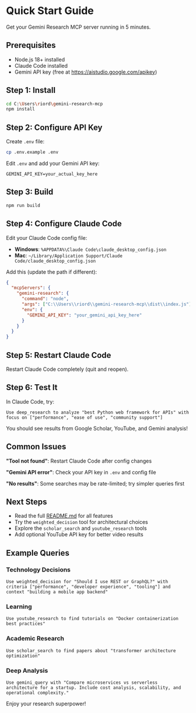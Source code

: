 # Quick Start Guide

Get your Gemini Research MCP server running in 5 minutes.

## Prerequisites

- Node.js 18+ installed
- Claude Code installed
- Gemini API key (free at https://aistudio.google.com/apikey)

## Step 1: Install

```bash
cd C:\Users\riord\gemini-research-mcp
npm install
```

## Step 2: Configure API Key

Create `.env` file:
```bash
cp .env.example .env
```

Edit `.env` and add your Gemini API key:
```env
GEMINI_API_KEY=your_actual_key_here
```

## Step 3: Build

```bash
npm run build
```

## Step 4: Configure Claude Code

Edit your Claude Code config file:
- **Windows**: `%APPDATA%\Claude Code\claude_desktop_config.json`
- **Mac**: `~/Library/Application Support/Claude Code/claude_desktop_config.json`

Add this (update the path if different):

```json
{
  "mcpServers": {
    "gemini-research": {
      "command": "node",
      "args": ["C:\\Users\\riord\\gemini-research-mcp\\dist\\index.js"],
      "env": {
        "GEMINI_API_KEY": "your_gemini_api_key_here"
      }
    }
  }
}
```

## Step 5: Restart Claude Code

Restart Claude Code completely (quit and reopen).

## Step 6: Test It

In Claude Code, try:

```
Use deep_research to analyze "best Python web framework for APIs" with focus on ["performance", "ease of use", "community support"]
```

You should see results from Google Scholar, YouTube, and Gemini analysis!

## Common Issues

**"Tool not found"**: Restart Claude Code after config changes

**"Gemini API error"**: Check your API key in `.env` and config file

**"No results"**: Some searches may be rate-limited; try simpler queries first

## Next Steps

- Read the full [README.md](README.md) for all features
- Try the `weighted_decision` tool for architectural choices
- Explore the `scholar_search` and `youtube_research` tools
- Add optional YouTube API key for better video results

## Example Queries

### Technology Decisions
```
Use weighted_decision for "Should I use REST or GraphQL?" with criteria ["performance", "developer experience", "tooling"] and context "building a mobile app backend"
```

### Learning
```
Use youtube_research to find tutorials on "Docker containerization best practices"
```

### Academic Research
```
Use scholar_search to find papers about "transformer architecture optimization"
```

### Deep Analysis
```
Use gemini_query with "Compare microservices vs serverless architecture for a startup. Include cost analysis, scalability, and operational complexity."
```

Enjoy your research superpower!

